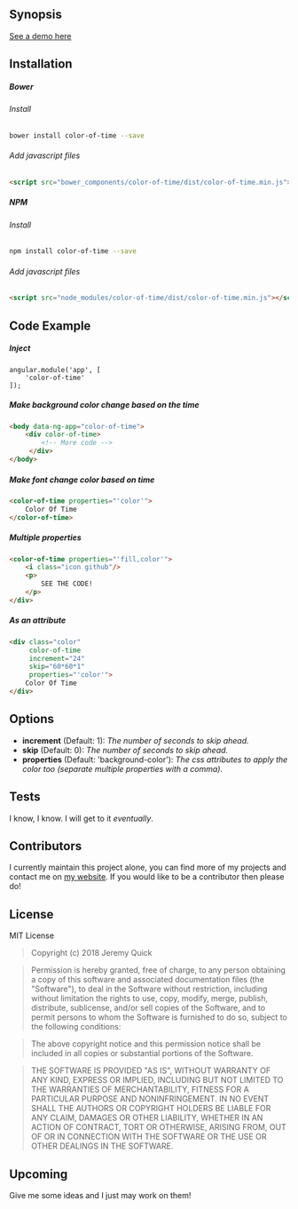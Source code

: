 ## Synopsis
 
[See a demo here](https://www.color-of-time.jrquick.com)

## Installation

##### Bower
###### Install
```bash
bower install color-of-time --save
```

###### Add javascript files
```html
<script src="bower_components/color-of-time/dist/color-of-time.min.js"></script>
```


##### NPM
###### Install
```bash
npm install color-of-time --save
```

###### Add javascript files
```html
<script src="node_modules/color-of-time/dist/color-of-time.min.js"></script>
```


## Code Example

##### Inject
```angularjs
angular.module('app', [
    'color-of-time'
]);
```

##### Make background color change based on the time
```html
<body data-ng-app="color-of-time">
    <div color-of-time>
        <!-- More code -->
     </div>
</body>
```

##### Make font change color based on time
```html
<color-of-time properties="'color'">
    Color Of Time
</color-of-time>
```

##### Multiple properties
```html
<color-of-time properties="'fill,color'">
    <i class="icon github"/>
    <p>
        SEE THE CODE!
    </p>
</div>
```

##### As an attribute
```html
<div class="color"
     color-of-time
     increment="24"
     skip="60*60*1"
     properties="'color'">
    Color Of Time
</div>
```

## Options
* **increment** (Default: 1): _The number of seconds to skip ahead._
* **skip** (Default: 0): _The number of seconds to skip ahead._
* **properties** (Default: 'background-color'): _The css attributes to apply the color too (separate multiple properties with a comma)._

## Tests

I know, I know. I will get to it _eventually_.

## Contributors

I currently maintain this project alone, you can find more of my projects and contact me on [my website](https://www.jrquick.com). If you would like to be a contributor then please do!

## License

MIT License

>Copyright (c) 2018 Jeremy Quick

>Permission is hereby granted, free of charge, to any person obtaining a copy
of this software and associated documentation files (the "Software"), to deal
in the Software without restriction, including without limitation the rights
to use, copy, modify, merge, publish, distribute, sublicense, and/or sell
copies of the Software, and to permit persons to whom the Software is
furnished to do so, subject to the following conditions:

>The above copyright notice and this permission notice shall be included in all
copies or substantial portions of the Software.

>THE SOFTWARE IS PROVIDED "AS IS", WITHOUT WARRANTY OF ANY KIND, EXPRESS OR
IMPLIED, INCLUDING BUT NOT LIMITED TO THE WARRANTIES OF MERCHANTABILITY,
FITNESS FOR A PARTICULAR PURPOSE AND NONINFRINGEMENT. IN NO EVENT SHALL THE
AUTHORS OR COPYRIGHT HOLDERS BE LIABLE FOR ANY CLAIM, DAMAGES OR OTHER
LIABILITY, WHETHER IN AN ACTION OF CONTRACT, TORT OR OTHERWISE, ARISING FROM,
OUT OF OR IN CONNECTION WITH THE SOFTWARE OR THE USE OR OTHER DEALINGS IN THE
SOFTWARE.

## Upcoming

Give me some ideas and I just may work on them!